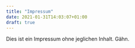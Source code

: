 ```yaml
---
title: "Impressum"
date: 2021-01-31T14:03:07+01:00
draft: true
---
```


Dies ist ein Impressum ohne jeglichen Inhalt. Gähn.